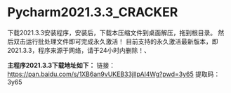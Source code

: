 # Pycharm2021.3.3_CRACKER
下载2021.3.3安装程序，安装后，下载本压缩文件到桌面解压，拖到根目录。
然后双击运行批处理文件即可完成永久激活！
目前支持的永久激活最新版本，即2021.3.3，程序来源于网络，请于24小时内删除！、

**主程序2021.3.3下载地址如下：**
链接：https://pan.baidu.com/s/1XB6an9vUKEB33jlIpAl4Wg?pwd=3y65 
提取码：3y65 
